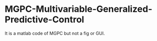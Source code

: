 # MGPC-Multivariable-Generalized-Predictive-Control
It is a matlab code of MGPC but not a fig or GUI.
